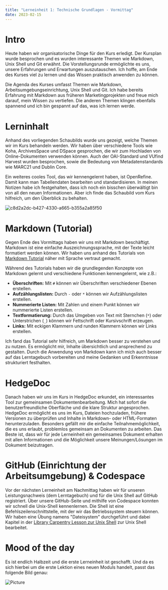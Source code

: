 ```yaml
---
title: "Lerneinheit 1: Technische Grundlagen - Vormittag"
date: 2023-02-15
---
```

# Intro

Heute haben wir organisatorische Dinge für den Kurs erledigt. Der Kursplan wurde besprochen und es wurden interessante Themen wie Markdown, Unix Shell und Git erwähnt. Die Vorstellungsrunde ermöglichte es uns, unsere Erfahrungen und Erwartungen auszutauschen. Ich hoffe, am Ende des Kurses viel zu lernen und das Wissen praktisch anwenden zu können.

Die Agenda des Kurses umfasst Themen wie Markdown, Arbeitsumgebungseinrichtung, Unix Shell und Git. Ich habe bereits Erfahrung mit Markdown aus früheren Marketingprojekten und freue mich darauf, mein Wissen zu vertiefen. Die anderen Themen klingen ebenfalls spannend und ich bin gespannt auf das, was ich lernen werde.

# Lerninhalt

Anhand des vorliegenden Schaubilds wurde uns gezeigt, welche Themen wir im Kurs behandeln werden. Wir haben über verschiedene Tools wie Koha, ArchivesSpace und DSpace gesprochen, die wir zum Hochladen von Online-Dokumenten verwenden können. Auch der OAI-Standard und VUfind Harvest wurden besprochen, sowie die Bedeutung von Metadatenstandards wie MARC21 und Dublin Core.

Ein weiteres cooles Tool, das wir kennengelernt haben, ist OpenRefine. Damit kann man Tabellendaten bearbeiten und standardisieren. In meinen Notizen habe ich festgehalten, dass ich noch ein bisschen überwältigt bin von all den neuen Informationen. Aber ich finde das Schaubild vom Kurs hilfreich, um den Überblick zu behalten.

![c8d2a2dc-b427-4330-a665-b355a2a85f50](https://github.com/topuzsr/lerntagebuchBAIN.github.io/assets/125452691/ff2a4b33-1bbd-4dbf-bcd3-2c3d0bcede87)

# Markdown (Tutorial)

Gegen Ende des Vormittags haben wir uns mit Markdown beschäftigt. Markdown ist eine einfache Auszeichnungssprache, mit der Texte leicht formatiert werden können. Wir haben uns anhand des Tutorials von [Markdown Tutorial](https://www.markdowntutorial.com) näher mit Sprache vertraut gemacht.

Während des Tutorials haben wir die grundlegenden Konzepte von Markdown gelernt und verschiedene Funktionen kennengelernt, wie z.B.:

- **Überschriften:** Mit `#` können wir Überschriften verschiedener Ebenen erstellen.
- **Aufzählungslisten:** Durch `-` oder `*` können wir Aufzählungslisten erstellen.
- **Nummerierte Listen:** Mit Zahlen und einem Punkt können wir nummerierte Listen erstellen.
- **Textformatierung:** Durch das Umgeben von Text mit Sternchen (`*`) oder Unterstrichen (`_`) können wir Fettschrift oder Kursivschrift erzeugen.
- **Links:** Mit eckigen Klammern und runden Klammern können wir Links erstellen.

Ich fand das Tutorial sehr hilfreich, um Markdown besser zu verstehen und zu nutzen. Es ermöglicht mir, Inhalte übersichtlich und ansprechend zu gestalten. Durch die Anwendung von Markdown kann ich mich auch besser auf das Lerntagebuch vorbereiten und meine Gedanken und Erkenntnisse strukturiert festhalten.

# HedgeDoc

Danach haben wir uns im Kurs in HedgeDoc erkundet, ein interessantes Tool zur gemeinsamen Dokumentenbearbeitung. Mich hat sofort die benutzerfreundliche Oberfläche und die klare Struktur angesprochen. HedgeDoc ermöglicht es uns im Kurs, Dateien hochzuladen, frühere Versionen zu überprüfen und Inhalte in Markdown- oder HTML-Formaten herunterzuladen. Besonders gefällt mir die einfache Teilnahmemöglichkeit, die es uns erlaubt, problemlos gemeinsam an Dokumenten zu arbeiten. Das Beste ist, dass wir für jede Lerneinheit ein gemeinsames Dokument erhalten mit allen Informationen und die Möglichkeit unsere Meinungen/Lösungen im Dokument beizutragen.

# GitHub (Einrichtung der Arbeitsumgebung) & Codespace

Vor der nächsten Lerneinheit am Nachmittag haben wir für unseren Leistungsnachweis (dem Lerntagebuch) und für die Unix Shell auf GitHub registriert. Über unsere GitHub-Seite und mithilfe von Codespace konnten wir schnell die Unix-Shell kennenlernen. Die Shell ist eine Befehlszeilenschnittstelle, mit der wir das Betriebssystem steuern können. Wir haben eine Übung namens "Dateisystem" durchgeführt und dabei Kapitel in der [Library Carpentry Lesson zur Unix Shell](https://librarycarpentry.org/lc-shell/) zur Unix Shell bearbeitet.

# Mood of the day
Es ist endlich Halbzeit und die erste Lerneinheit ist geschafft. Und da es sich hierbei um die erste Lektion eines neuen Moduls handelt, passt das folgende Bild genau:

![Picture](https://encrypted-tbn0.gstatic.com/images?q=tbn:ANd9GcTGsP7itqjQO9_MAmQnxQ0blKvEXo-VerDzqg&usqp=CAU)
